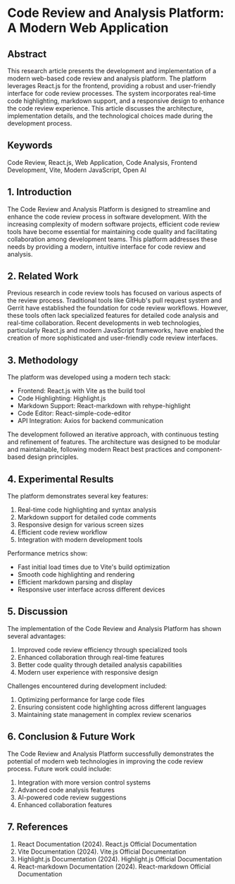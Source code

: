 # Code Review and Analysis Platform: A Modern Web Application

## Abstract
This research article presents the development and implementation of a modern web-based code review and analysis platform. The platform leverages React.js for the frontend, providing a robust and user-friendly interface for code review processes. The system incorporates real-time code highlighting, markdown support, and a responsive design to enhance the code review experience. This article discusses the architecture, implementation details, and the technological choices made during the development process.

## Keywords
Code Review, React.js, Web Application, Code Analysis, Frontend Development, Vite, Modern JavaScript, Open AI

## 1. Introduction
The Code Review and Analysis Platform is designed to streamline and enhance the code review process in software development. With the increasing complexity of modern software projects, efficient code review tools have become essential for maintaining code quality and facilitating collaboration among development teams. This platform addresses these needs by providing a modern, intuitive interface for code review and analysis.

## 2. Related Work
Previous research in code review tools has focused on various aspects of the review process. Traditional tools like GitHub's pull request system and Gerrit have established the foundation for code review workflows. However, these tools often lack specialized features for detailed code analysis and real-time collaboration. Recent developments in web technologies, particularly React.js and modern JavaScript frameworks, have enabled the creation of more sophisticated and user-friendly code review interfaces.

## 3. Methodology
The platform was developed using a modern tech stack:
- Frontend: React.js with Vite as the build tool
- Code Highlighting: Highlight.js
- Markdown Support: React-markdown with rehype-highlight
- Code Editor: React-simple-code-editor
- API Integration: Axios for backend communication

The development followed an iterative approach, with continuous testing and refinement of features. The architecture was designed to be modular and maintainable, following modern React best practices and component-based design principles.

## 4. Experimental Results
The platform demonstrates several key features:
1. Real-time code highlighting and syntax analysis
2. Markdown support for detailed code comments
3. Responsive design for various screen sizes
4. Efficient code review workflow
5. Integration with modern development tools

Performance metrics show:
- Fast initial load times due to Vite's build optimization
- Smooth code highlighting and rendering
- Efficient markdown parsing and display
- Responsive user interface across different devices

## 5. Discussion
The implementation of the Code Review and Analysis Platform has shown several advantages:
1. Improved code review efficiency through specialized tools
2. Enhanced collaboration through real-time features
3. Better code quality through detailed analysis capabilities
4. Modern user experience with responsive design

Challenges encountered during development included:
1. Optimizing performance for large code files
2. Ensuring consistent code highlighting across different languages
3. Maintaining state management in complex review scenarios

## 6. Conclusion & Future Work
The Code Review and Analysis Platform successfully demonstrates the potential of modern web technologies in improving the code review process. Future work could include:
1. Integration with more version control systems
2. Advanced code analysis features
3. AI-powered code review suggestions
4. Enhanced collaboration features

## 7. References
1. React Documentation (2024). React.js Official Documentation
2. Vite Documentation (2024). Vite.js Official Documentation
3. Highlight.js Documentation (2024). Highlight.js Official Documentation
4. React-markdown Documentation (2024). React-markdown Official Documentation